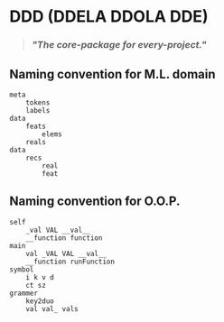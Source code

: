 # DDD (DDELA DDOLA DDE)
> ### *"The core-package for every-project."*

## Naming convention for M.L. domain
```
meta
    tokens
    labels
data
    feats
        elems
    reals
data
    recs
        real
        feat
```

## Naming convention for O.O.P.
```
self
    _val VAL __val__
    __function function
main
    val _VAL VAL __val__
    __function runFunction
symbol
    i k v d
    ct sz
grammer
    key2duo
    val val_ vals
```
